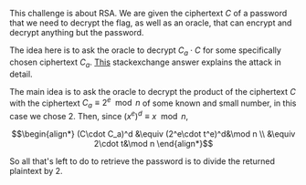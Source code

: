 This challenge is about RSA. We are given the ciphertext $C$ of a password that we need to decrypt the flag, as well as an oracle, that can encrypt and decrypt anything but the password.

The idea here is to ask the oracle to decrypt $C_a\cdot C$ for some specifically chosen ciphertext $C_a$. [This](https://crypto.stackexchange.com/a/2331) stackexchange answer explains the attack in detail.

The main idea is to ask the oracle to decrypt the product of the ciphertext $C$ with the ciphertext $C_a \equiv 2^e\mod n$ of some known and small number, in this case we chose 2. Then, since $(x^e)^d \equiv x \mod n$,
```math
\begin{align*}
(C\cdot C_a)^d &\equiv (2^e\cdot t^e)^d&\mod n \\
            &\equiv 2\cdot t&\mod n
\end{align*}
```

So all that's left to do to retrieve the password is to divide the returned plaintext by 2.